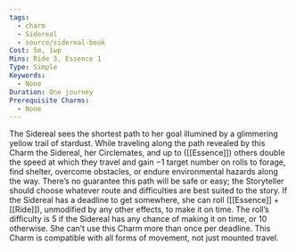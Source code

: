 ```yaml
---
tags:
  - charm
  - Sidereal
  - source/sidereal-book
Cost: 5m, 1wp
Mins: Ride 3, Essence 1
Type: Simple
Keywords:
  - None
Duration: One journey
Prerequisite Charms:
  - None
---
```

The Sidereal sees the shortest path to her goal illumined by a glimmering yellow trail of stardust. While traveling along the path revealed by this Charm the Sidereal, her Circlemates, and up to ([[Essence]]) others double the speed at which they travel and gain −1 target number on rolls to forage, find shelter, overcome obstacles, or endure environmental hazards along the way. There’s no guarantee this path will be safe or easy; the Storyteller should choose whatever route and difficulties are best suited to the story. If the Sidereal has a deadline to get somewhere, she can roll ([[Essence]] + [[Ride]]), unmodified by any other effects, to make it on time. The roll’s difficulty is 5 if the Sidereal has any chance of making it on time, or 10 otherwise. She can’t use this Charm more than once per deadline. This Charm is compatible with all forms of movement, not just mounted travel.